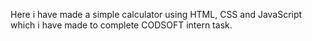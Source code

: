 Here i have made a simple calculator using HTML, CSS and JavaScript which i have made to complete CODSOFT intern task. 
